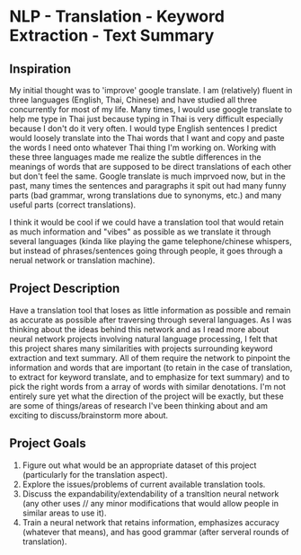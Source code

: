 # NLP - Translation - Keyword Extraction - Text Summary

## Inspiration

My initial thought was to 'improve' google translate. I am (relatively) fluent in three languages (English, Thai, Chinese) and have studied all three concurrently for most of my life. Many times, I would use google translate to help me type in Thai just because typing in Thai is very difficult especially because I don't do it very often. I would type English sentences I predict would loosely translate into the Thai words that I want and copy and paste the words I need onto whatever Thai thing I'm working on. Working with these three languages made me realize the subtle differences in the meanings of words that are supposed to be direct translations of each other but don't feel the same. Google translate is much imprvoed now, but in the past, many times the sentences and paragraphs it spit out had many funny parts (bad grammar, wrong translations due to synonyms, etc.) and many useful parts (correct translations).

I think it would be cool if we could have a translation tool that would retain as much information and "vibes" as possible as we translate it through several languages (kinda like playing the game telephone/chinese whispers, but instead of phrases/sentences going through people, it goes through a nerual network or translation machine).

## Project Description

Have a translation tool that loses as little information as possible and remain as accurate as possible after traversing through several languages. As I was thinking about the ideas behind this network and as I read more about neural network projects involving natural language processing, I felt that this project shares many similarities with projects surrounding keyword extraction and text summary. All of them require the network to pinpoint the information and words that are important (to retain in the case of translation, to extract for keyword translate, and to emphasize for text summary) and to pick the right words from a array of words with similar denotations. I'm not entirely sure yet what the direction of the project will be exactly, but these are some of things/areas of research I've been thinking about and am exciting to discuss/brainstorm more about.

## Project Goals

1. Figure out what would be an appropriate dataset of this project (particularly for the translation aspect).
2. Explore the issues/problems of current available translation tools.
3. Discuss the expandability/extendability of a transltion neural network (any other uses // any minor modifications that would allow people in similar areas to use it).
4. Train a neural network that retains information, emphasizes accuracy (whatever that means), and has good grammar (after serveral rounds of translation).
